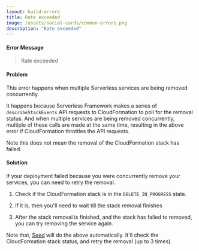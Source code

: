 ```yaml
---
layout: build-errors
title: Rate exceeded
image: /assets/social-cards/common-errors.png
description: "Rate exceeded"
---
```


#### Error Message

> Rate exceeded


#### Problem

This error happens when multiple Serverless services are being removed concurrently.

It happens because Serverless Framework makes a series of `describeStackEvents` API requests to CloudFormation to poll for the removal status. And when multiple services are being removed concurrently, multiple of these calls are made at the same time, resulting in the above error if CloudFormation throttles the API requests.

Note this does not mean the removal of the CloudFormation stack has failed.


#### Solution

If your deployment failed because you were concurrently remove your services, you can need to retry the removal.

1. Check if the CloudFormation stack is in the `DELETE_IN_PROGRESS` state.

2. If it is, then you'll need to wait till the stack removal finishes

3. After the stack removal is finished, and the stack has failed to removed, you can try removing the service again.

Note that, [Seed](/) will do the above automatically. It'll check the CloudFormation stack status, and retry the removal (up to 3 times).
